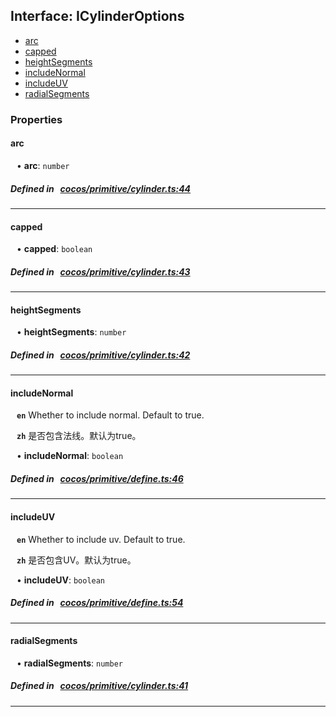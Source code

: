 ## Interface: ICylinderOptions

- [arc](#arc)
- [capped](#capped)
- [heightSegments](#heightSegments)
- [includeNormal](#includeNormal)
- [includeUV](#includeUV)
- [radialSegments](#radialSegments)

### Properties

#### arc

<div style="margin-left: 10px;">


• **arc**: ``number``

</div>


##### Defined in &nbsp;   [cocos/primitive/cylinder.ts:44](https://github.com/cocos-creator/engine/blob/c7bf6b8a9/cocos/primitive/cylinder.ts#L44)&nbsp;

___
#### capped

<div style="margin-left: 10px;">


• **capped**: ``boolean``

</div>


##### Defined in &nbsp;   [cocos/primitive/cylinder.ts:43](https://github.com/cocos-creator/engine/blob/c7bf6b8a9/cocos/primitive/cylinder.ts#L43)&nbsp;

___
#### heightSegments

<div style="margin-left: 10px;">


• **heightSegments**: ``number``

</div>


##### Defined in &nbsp;   [cocos/primitive/cylinder.ts:42](https://github.com/cocos-creator/engine/blob/c7bf6b8a9/cocos/primitive/cylinder.ts#L42)&nbsp;

___
#### includeNormal

<div style="margin-left: 10px;">




**`en`** 
Whether to include normal. Default to true.




**`zh`** 
是否包含法线。默认为true。



• **includeNormal**: ``boolean``

</div>


##### Defined in &nbsp;   [cocos/primitive/define.ts:46](https://github.com/cocos-creator/engine/blob/c7bf6b8a9/cocos/primitive/define.ts#L46)&nbsp;

___
#### includeUV

<div style="margin-left: 10px;">




**`en`** 
Whether to include uv. Default to true.




**`zh`** 
是否包含UV。默认为true。



• **includeUV**: ``boolean``

</div>


##### Defined in &nbsp;   [cocos/primitive/define.ts:54](https://github.com/cocos-creator/engine/blob/c7bf6b8a9/cocos/primitive/define.ts#L54)&nbsp;

___
#### radialSegments

<div style="margin-left: 10px;">


• **radialSegments**: ``number``

</div>


##### Defined in &nbsp;   [cocos/primitive/cylinder.ts:41](https://github.com/cocos-creator/engine/blob/c7bf6b8a9/cocos/primitive/cylinder.ts#L41)&nbsp;

___
